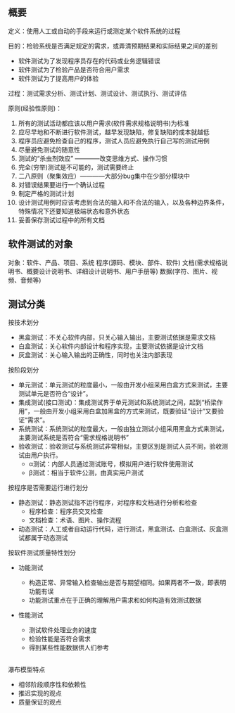 ## 概要
定义：使用人工或自动的手段来运行或测定某个软件系统的过程

目的：检验系统是否满足规定的需求，或弄清预期结果和实际结果之间的差别
- 软件测试为了发现程序员存在的代码或业务逻辑错误
- 软件测试为了检验产品是否符合用户需求
- 软件测试为了提高用户的体验

过程：测试需求分析、测试计划、测试设计、测试执行、测试评估

原则(经验性原则)：
1. 所有的测试活动都应该以用户需求(软件需求规格说明书)为标准
2. 应尽早地和不断进行软件测试，越早发现缺陷，修复缺陷的成本就越低
3. 程序员应避免检查自己的程序，测试人员应避免执行自己写的测试用例
4. 尽量避免测试的随意性
5. 测试的“杀虫剂效应” ————改变思维方式、操作习惯
6. 完全(穷举)测试是不可能的，测试需要终止
7. 二八原则（聚集效应）————大部分bug集中在少部分模块中
8. 对错误结果要进行一个确认过程
9. 制定严格的测试计划
10. 设计测试用例时应该考虑到合法的输入和不合法的输入，以及各种边界条件，特殊情况下还要知道极端状态和意外状态
11. 妥善保存测试过程中的所有文档

## 软件测试的对象
对象：软件、产品、项目、系统
    程序(源码、模块、部件、软件)
    文档(需求规格说明书、概要设计说明书、详细设计说明书、用户手册等)
    数据(字符、图片、视频、音频等)

## 测试分类
按技术划分
- 黑盒测试：不关心软件内部，只关心输入输出，主要测试依据是需求文档
- 白盒测试：关心软件内部设计和程序实现，主要测试依据是设计文档
- 灰盒测试：关心输入输出的正确性，同时也关注内部表现

按阶段划分
- 单元测试：单元测试的粒度最小，一般由开发小组采用白盒方式来测试，主要测试单元是否符合“设计”。
- 集成测试(接口测试)：集成测试界于单元测试和系统测试之间，起到“桥梁作用”，一般由开发小组采用白盒加黑盒的方式来测试，既要验证“设计”又要验证“需求”。
- 系统测试：系统测试的粒度最大，一般由独立测试小组采用黑盒方式来测试，主要测试系统是否符合“需求规格说明书”
- 验收测试：验收测试与系统测试非常相似，主要区別是测试人员不同，验收测试由用户执行。
    - α测试：内部人员通过测试账号，模拟用户进行软件使用测试
    - β测试：相当于软件公测，由真实用户测试

按程序是否需要运行进行划分
- 静态测试：静态测试指不运行程序，对程序和文档进行分析和检查
   - 程序检查：程序员交叉检查
   - 文档检查：术语、图片、操作流程
- 动态测试：人工或者自动运行代码，进行测试，黑盒测试、白盒测试、灰盒测试都属于动态测试

按软件测试质量特性划分
- 功能测试
    - 构造正常、异常输入检查输出是否与期望相同。如果两者不一致，即表明功能有误
    - 功能测试重点在于正确的理解用户需求和如何构造有效测试数据

- 性能测试
    - 测试软件处理业务的速度
    - 检验性能是否符合需求
    - 得到某些性能数据供人们参考

## 
瀑布模型特点
- 相邻阶段顺序性和依赖性
- 推迟实现的观点
- 质量保证的观点
